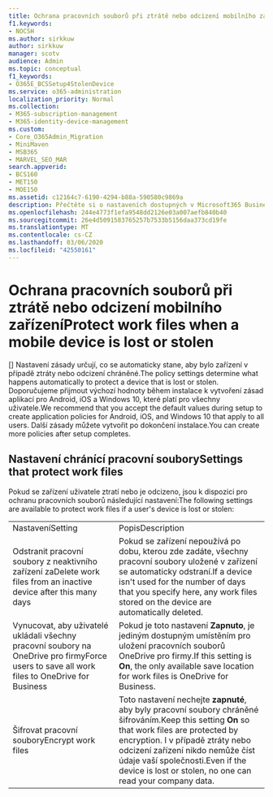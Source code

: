 ```yaml
---
title: Ochrana pracovních souborů při ztrátě nebo odcizení mobilního zařízení
f1.keywords:
- NOCSH
ms.author: sirkkuw
author: sirkkuw
manager: scotv
audience: Admin
ms.topic: conceptual
f1_keywords:
- O365E_BCSSetup4StolenDevice
ms.service: o365-administration
localization_priority: Normal
ms.collection:
- M365-subscription-management
- M365-identity-device-management
ms.custom:
- Core_O365Admin_Migration
- MiniMaven
- MSB365
- MARVEL_SEO_MAR
search.appverid:
- BCS160
- MET150
- MOE150
ms.assetid: c12164c7-6190-4294-b88a-590580c9869a
description: Přečtěte si o nastaveních dostupných v Microsoft365 Business k ochraně pracovních souborů v případě ztráty nebo odcizení zařízení uživatele.
ms.openlocfilehash: 244e4773f1efa9548dd2126e03a007aefb840b40
ms.sourcegitcommit: 26e4d5091583765257b7533b5156daa373cd19fe
ms.translationtype: MT
ms.contentlocale: cs-CZ
ms.lasthandoff: 03/06/2020
ms.locfileid: "42550161"
---
```

# <a name="protect-work-files-when-a-mobile-device-is-lost-or-stolen"></a><span data-ttu-id="d2849-103">Ochrana pracovních souborů při ztrátě nebo odcizení mobilního zařízení</span><span class="sxs-lookup"><span data-stu-id="d2849-103">Protect work files when a mobile device is lost or stolen</span></span>

<span data-ttu-id="d2849-104">[] Nastavení zásady určují, co se automaticky stane, aby bylo zařízení v případě ztráty nebo odcizení chráněné.</span><span class="sxs-lookup"><span data-stu-id="d2849-104">The policy settings determine what happens automatically to protect a device that is lost or stolen.</span></span> <span data-ttu-id="d2849-105">Doporučujeme přijmout výchozí hodnoty během instalace k vytvoření zásad aplikací pro Android, iOS a Windows 10, které platí pro všechny uživatele.</span><span class="sxs-lookup"><span data-stu-id="d2849-105">We recommend that you accept the default values during setup to create application policies for Android, iOS, and Windows 10 that apply to all users.</span></span> <span data-ttu-id="d2849-106">Další zásady můžete vytvořit po dokončení instalace.</span><span class="sxs-lookup"><span data-stu-id="d2849-106">You can create more policies after setup completes.</span></span>
  
## <a name="settings-that-protect-work-files"></a><span data-ttu-id="d2849-107">Nastavení chránící pracovní soubory</span><span class="sxs-lookup"><span data-stu-id="d2849-107">Settings that protect work files</span></span>

<span data-ttu-id="d2849-108">Pokud se zařízení uživatele ztratí nebo je odcizeno, jsou k dispozici pro ochranu pracovních souborů následující nastavení:</span><span class="sxs-lookup"><span data-stu-id="d2849-108">The following settings are available to protect work files if a user's device is lost or stolen:</span></span>
  
|||
|:-----|:-----|
|<span data-ttu-id="d2849-109">Nastavení</span><span class="sxs-lookup"><span data-stu-id="d2849-109">Setting</span></span>  <br/> |<span data-ttu-id="d2849-110">Popis</span><span class="sxs-lookup"><span data-stu-id="d2849-110">Description</span></span>  <br/> |
|<span data-ttu-id="d2849-111">Odstranit pracovní soubory z neaktivního zařízení za</span><span class="sxs-lookup"><span data-stu-id="d2849-111">Delete work files from an inactive device after this many days</span></span>  <br/> |<span data-ttu-id="d2849-112">Pokud se zařízení nepoužívá po dobu, kterou zde zadáte, všechny pracovní soubory uložené v zařízení se automaticky odstraní.</span><span class="sxs-lookup"><span data-stu-id="d2849-112">If a device isn't used for the number of days that you specify here, any work files stored on the device are automatically deleted.</span></span>  <br/> |
|<span data-ttu-id="d2849-113">Vynucovat, aby uživatelé ukládali všechny pracovní soubory na OneDrive pro firmy</span><span class="sxs-lookup"><span data-stu-id="d2849-113">Force users to save all work files to OneDrive for Business</span></span>  <br/> |<span data-ttu-id="d2849-114">Pokud je toto nastavení **Zapnuto**, je jediným dostupným umístěním pro uložení pracovních souborů OneDrive pro firmy.</span><span class="sxs-lookup"><span data-stu-id="d2849-114">If this setting is **On**, the only available save location for work files is OneDrive for Business.</span></span>  <br/> |
|<span data-ttu-id="d2849-115">Šifrovat pracovní soubory</span><span class="sxs-lookup"><span data-stu-id="d2849-115">Encrypt work files</span></span>  <br/> |<span data-ttu-id="d2849-116">Toto nastavení nechejte **zapnuté**, aby byly pracovní soubory chráněné šifrováním.</span><span class="sxs-lookup"><span data-stu-id="d2849-116">Keep this setting **On** so that work files are protected by encryption.</span></span> <span data-ttu-id="d2849-117">I v případě ztráty nebo odcizení zařízení nikdo nemůže číst údaje vaší společnosti.</span><span class="sxs-lookup"><span data-stu-id="d2849-117">Even if the device is lost or stolen, no one can read your company data.</span></span>  <br/> |
   

